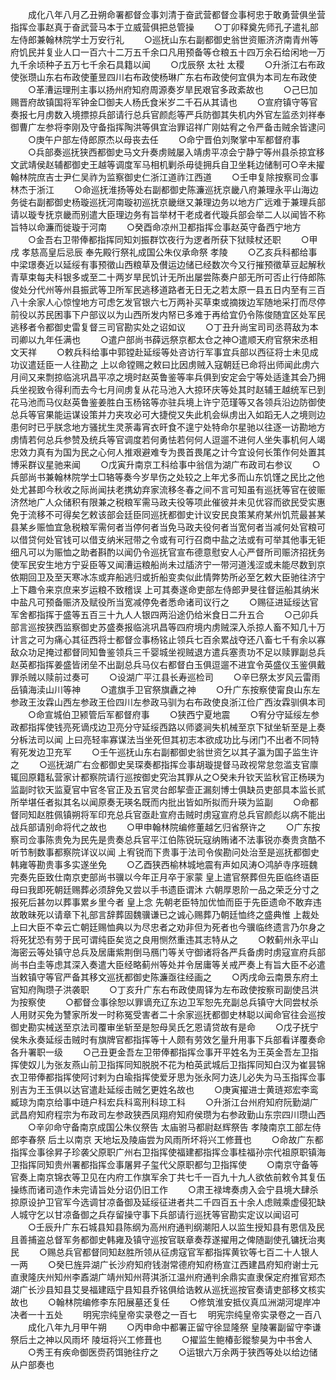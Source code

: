 <!-- { "loadSidebar": true } -->
　　成化八年八月乙丑朔命署都督佥事刘清于奋武营都督佥事柯忠于敢勇营俱坐营指挥佥事赵真于奋武营马本于立威营俱把总管操
　　○丁卯释奠先师孔子遣礼部左侍郎兼翰林院学士万安行礼
　　○巡抚山东右副都御史翁世资赈济济南青州等府饥民并复业人口一百六十二万五千余口凡用预备等仓粮五十四万余石给闲地一万九千余顷种子五万七千余石具籍以闻
　　○戊辰祭  太社  太稷
　　○升浙江右布政使张瓒山东右布政使董昱四川右布政使杨琳广东右布政使何宜俱为本司左布政使
　　○革漕运理刑主事以扬州府知府周源奏岁旱民艰官多政紊故也
　　○己巳加赐晋府故镇国将军钟金□御夫人杨氏食米岁二千石从其请也
　　○宣府镇守等官奏报七月虏数入境摽掠兵部请行总兵官颜彪等严兵防御其失机内外官左监丞刘祥奉御曹广左参将李刚及守备指挥陶洪等俱宜治罪诏祥广刚姑宥之令严备击贼余皆逮问
　　○庚午户部左侍郎原杰以母丧去任
　　○命宁晋伯刘聚掌中军都督府事
　　○兵部奏巡抚狭西都御史马文升奏虏贼屡入靖虏平凉会宁静宁等州县杀掠宜移文武靖侯赵辅都御史王越等调度军马相机剿杀毋徒拥兵自卫坐耗边储制可○辛未擢翰林院庶吉士尹仁吴祚为监察御史仁浙江道祚江西道
　　○壬申复除按察司佥事林杰于浙江
　　○命巡抚淮扬等处右副都御史陈濂巡抚京畿八府兼理永平山海边务徙右副都御史杨璇巡抚河南璇初巡抚京畿继又兼理边务以地方广远难于兼理兵部请以璇专抚京畿而别遣大臣理边务有旨举材干老成者代璇兵部会举二人以闻皆不称旨特以命濂而徙璇于河南
　　○癸酉命凉州卫都指挥佥事赵英守备西宁地方
　　○金吾右卫带俸都指挥同知刘振群饮夜行为逻者所获下狱赎杖还职
　　○甲戌  孝慈高皇后忌辰  奉先殿行祭礼成国公朱仪承命祭  孝陵
　　○乙亥兵科都给事中梁璟奏近以延绥有事预徵山西粮草及儧运边储已经数次今又行摧预徵草豆起解秋青草束每夫科银多或至二十两岁旱民饥计无所出屡尝陈奏户部无所可否止行侍郎陈俊处分代州等州县振武等卫所军民逃移道路者无日无之若太原一县五日内至有三百八十余家人心惊惶地方可虑乞发官银六七万两补买草束或摘拨边军随地采打而尽停前役以苏民困事下户部议以为山西所发内帑已多难于再给宜仍令陈俊随宜区处军民逃移者令都御史雷复督三司官勘实处之诏如议
　　○丁丑升尚宝司司丞蒋敌为本司卿以九年任满也
　　○遣户部尚书薛远祭京都太仓之神○遣顺天府官祭宋丞相文天祥
　　○敕兵科给事中郭镗赴延绥等处咨访行军事宜兵部以西征将士未见成功议遣廷臣一人往勘之  上以命镗赐之敕曰比因虏贼入寇朝廷已命将出师闻此虏六月间又来剽掠临洮巩昌平凉之境时赵英鲁鉴等率兵俱到安定会宁等处适逢其会乃拥兵坐视致令得利而去今七月间虏复从花马池入大掠环庆等处其时赵辅王越统军已到花马池而马仪赵英鲁鉴姜胜白玉杨铭等亦驻兵境上许宁范瑾等又各领兵沿边防御使总兵等官果能运谋设策并力夹攻必可大捷傥又失此机会纵虏出入如蹈无人之境则边患何时已乎朕念地方骚扰生灵荼毒宵衣旰食不遑宁处特命尔星驰以往逐一访勘地方虏情若何总兵参赞及统兵等官调度若何勇怯若何何人逗遛不进何人坐失事机何人竭忠效力真有为国为民之心何人推艰避难专为畏首畏尾之计今宜设何长策作何处置其博采群议星驰来闻
　　○戊寅升南京工科给事中翁信为湖广布政司右参议
　　○兵部尚书兼翰林院学士□辂等奏今岁旱伤之处较之上年尤多而山东饥馑之民比之他处尤甚即今秋收之际尚闻扶老携幼弃家流移冬春之间不言可知虽有巡抚等官在彼赈济然地广人众储积有限兼之税粮军需马政夫役等项此催彼并未见优容而欲民受实惠免于流移不可得矣乞敕该部会廷臣同巡抚都御史计议安民良策某府某州饥荒最甚某县某乡赈恤宜急税粮军需何者当停何者当免马政夫役何者当宽何者当减何处官粮可以借贷何处官钱可以借支纳米冠带之令或有可行召商中盐之法或有可举其他事无钜细凡可以为赈恤之助者斟酌以闻仍令巡抚官宣布德意慰安人心严督所司赈济招抚务使军民安生地方宁妥臣等又闻漕运粮船尚未过牐济宁一带河道浅涩或未能尽数到京依期回卫及至天寒冰冻或弃船逃归或折船变卖似此情弊势所必至乞敕大臣驰往济宁上下趣令来京庶来岁运粮不致稽误  上可其奏遂命吏部左侍郎尹旻往督运船其纳米中盐凡可预备赈济及赋役所当宽减停免者悉命诸司议行之
　　○赐征进延绥达官军舍都指挥于盛等五百三十九人人银四两沿途仍给米食日二升五合
　　○己卯兵部言巡按狭西监察御史苏盛奏报临洮巩昌等四府境内虏贼深入杀掠人畜不知几十万计言之可为痛心其征西将士都督佥事杨铭止领兵七百余累战夺还八畜七千有余以寡敌众功足掩过都督同知鲁鉴领兵三千婴城坐视贼退方遣兵塞责功不足以赎罪副总兵赵英都指挥姜盛皆闭垒不出副总兵马仪右都督白玉俱逗遛不进宜令英盛仪玉鉴俱戴罪杀贼以赎前过奏可
　　○设湖广平江县长寿巡检司
　　○辛巳祭太岁风云雷雨岳镇海渎山川等神
　　○遣旗手卫官祭旗纛之神
　　○升广东按察使甯良山东左参政王汝霖山西左参政王俭四川左参政马驯为右布政使良浙江俭广西汝霖驯俱本司
　　○命宣城伯卫颍管后军都督府事
　　○狭西宁夏地震
　　○宥分守延绥左参政都指挥使钱亮死谪戍边卫亮分守延绥西路以师婆涧失机械至京下狱坐斩至是上奏分柝法司以闻  上曰亮轻率寡谋法当坐死但其初志本欲成功比与闭门不出者不同特宥死发边卫充军
　　○壬午巡抚山东右副都御史翁世资乞以其子瀛为国子监生许之
　　○巡抚湖广右佥都御史吴琛奏都指挥佥事胡璇提督马政视常怠忽滥支官廪辄回原籍私营家计都察院请行巡按御史究治其罪从之○癸未升钦天监秋官正杨瑛为监副时钦天监夏官中官冬官正及五官灵台郎挈壸正漏刻博士俱缺员吏部具本监长贰所举堪任者拟其名以闻原奏无瑛名既而内批出皆如所拟而升瑛为监副
　　○命都督同知赵胜佩镇朔将军印充总兵官亟赴宣府击贼时虏寇宣府总兵官颜彪以病不能出战兵部请别命将代之故也
　　○甲申翰林院编修董越乞归省祭许之
　　○广东按察司佥事陈贵免为民先是贵奏总兵官平江伯陈锐玩寇纳贿诸不法事锐亦奏贵贪酷不听节制数事都察院详议以闻  上宥锐而下贵事于法司令俟勘问处治至是巡抚都御史韩雍等勘贵事多实遂坐免
　　○乙酉狭西榆林城地震有声如风涛○鸿胪寺序班魏完奏先臣致仕南京吏部尚书骥以今年正月卒于家蒙  皇上遣官祭葬但先臣临终语臣母曰我即死朝廷赐葬必须辞免又尝以手书遗臣谓沐  六朝厚恩阶一品之荣乏分寸之报死后甚勿以葬事累乡里今者  皇上念  先朝老臣特加优恤而臣于先臣遗命不敢弃违故敢昧死以请章下礼部言辞葬固魏骥谦已之诚心赐葬乃朝廷恤终之盛典惟  上裁处  上曰大臣不幸云亡朝廷赐恤典以为尽忠者之劝非但为死者也今骥临终遗言乃尔身之将死犹恐有劳于民可谓纯臣矣览之良用恻然重违其志特从之
　　○敕蓟州永平山海密云等处镇守总兵及居庸紫荆倒马鴈门等关守御诸将各严兵备虏时虏寇宣府兵部尚书白圭等虑其深入奏遣大臣经略蓟州等处并令居庸等关戒严奏上有旨大臣不必遣当敕镇守等官严备其移文巡抚都御史陈濂亟往经画之
　　○丙戌命云南景东府土官知府陶瓒子洪袭职
　　○丁亥升广东右布政使周铎为左布政使按察司副使吕洪为按察使
　　○都督佥事徐恕以罪谪充辽东边卫军恕先充副总兵镇守大同尝杖杀人用财买免为讐家所发一时称冤受害者二十余家巡抚都御史林聪以闻命官往会巡按御史勘实械送至京法司覆审坐斩至是恕母吴氏乞恩请贷故有是命
　　○戊子抚宁侯朱永奏延绥击贼时有旗牌官都指挥等十人颇有劳效乞量升用事下兵部看详覆奏命各升署职一级
　　○己丑更金吾左卫带俸都指挥佥事开平姓名为王英金吾左卫指挥使奴儿为张友燕山前卫指挥同知脱脱不花为柏英武城后卫指挥同知白汉为崔昙锦衣卫带俸都指挥使阿讨剌为白瑜指挥使爱牙思为张永阿力迭儿必失为马玉指挥佥事别吉为王玉俱以达官遣赴延绥击贼乞更姓名故也
　　○庚寅擢进士黄琏郑宏李鸾臧琼为南京给事中琏户科宏兵科鸾刑科琼工科
　　○升浙江台州府知府阮勤湖广武昌府知府程宗为布政司左参政狭西凤翔府知府侯瓒为右参政勤山东宗四川瓒山西
　　○辛卯命守备南京成国公朱仪祭告  太庙驸马都尉赵辉祭告  孝陵南京工部左侍郎李春祭  后土以南京  天地坛及陵庙尝为风雨所坏将兴工修葺也
　　○命故广东都指挥佥事徐昇子珍袭父原职广州右卫指挥使福建都指挥佥事桂福孙宗代祖原职镇海卫指挥同知贵州署都指挥佥事屠昇子玺代父原职都匀卫指挥使
　　○南京守备等官奏上南京锦衣等卫见在内府工作旗军余丁共七千一百九十九人欲依前敕令其复伍操练而诸司造作未完请旨处分诏仍旧工作
　　○肃王禄埤奏虏入会宁县境大肆杀掠原设护卫官军今选调甘凉备御及延绥征进者共二千四百五十余人虑贼乘虚侵犯缺人城守乞以甘凉备御之兵存留操守事下兵部请行巡抚等官勘实定议以闻诏可
　　○壬辰升广东石城县知县陈纲为高州府通判纲潮阳人以监生授知县有恩信及民且善捕盗总督军务都御史韩雍及镇守巡按官联章奏荐遂擢用之俾随副使孔镛抚治夷民
　　○赐总兵官都督同知赵胜所领从征虏寇官军都指挥黄钦等七百二十人银人一两
　　○癸巳旌异湖广长沙府知府钱澍常德府知府杨宣江西建昌府知府谢士元直隶隆庆州知州李鼒湖广靖州知州蒋淇浙江温州府通判余鼎实直隶保定府推官郑杰湖广长沙县知县艾旻福建瓯宁县知县乔铭俱给诰敕从巡抚巡按官奏请吏部移文核实故也
　　○翰林院编修李东阳展墓还复任
　　○修筑淮安抵仪真瓜洲湖河堤岸冲决者一十五处
　　明宪宗纯皇帝实录卷之一百七
　明宪宗纯皇帝实录卷之一百八
　　成化八年九月甲午朔
　　○丙申命中都署正留守徐显隆祭  皇陵署副留守李谦祭后土之神以风雨坏  陵垣将兴工修葺也
　　○擢监生鲍椿彭鏦黎昊为中书舍人
　　○秀王有疾命御医赍药饵驰往疗之
　　○运银六万余两于狭西等处以给边储从户部奏也
